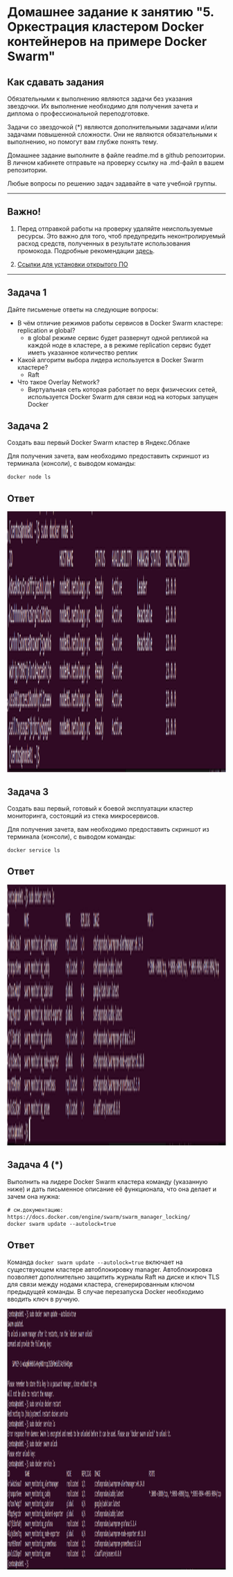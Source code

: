 # Домашнее задание к занятию "5. Оркестрация кластером Docker контейнеров на примере Docker Swarm"

## Как сдавать задания

Обязательными к выполнению являются задачи без указания звездочки. Их выполнение необходимо для получения зачета и диплома о профессиональной переподготовке.

Задачи со звездочкой (*) являются дополнительными задачами и/или задачами повышенной сложности. Они не являются обязательными к выполнению, но помогут вам глубже понять тему.

Домашнее задание выполните в файле readme.md в github репозитории. В личном кабинете отправьте на проверку ссылку на .md-файл в вашем репозитории.

Любые вопросы по решению задач задавайте в чате учебной группы.

---


## Важно!

1. Перед отправкой работы на проверку удаляйте неиспользуемые ресурсы.
Это важно для того, чтоб предупредить неконтролируемый расход средств, полученных в результате использования промокода.
Подробные рекомендации [здесь](https://github.com/netology-code/virt-homeworks/blob/virt-11/r/README.md).

2. [Ссылки для установки открытого ПО](https://github.com/netology-code/devops-materials/blob/master/README.md)

---

## Задача 1

Дайте письменые ответы на следующие вопросы:

- В чём отличие режимов работы сервисов в Docker Swarm кластере: replication и global?
  * в global режиме сервис будет развернут одной репликой на каждой ноде в кластере, а в режиме replication сервис будет иметь указанное количество реплик
- Какой алгоритм выбора лидера используется в Docker Swarm кластере?
  * Raft
- Что такое Overlay Network?
  * Виртуальная сеть которая работает по верх физических сетей, используется Docker Swarm для связи нод на которых запущен Docker

## Задача 2

Создать ваш первый Docker Swarm кластер в Яндекс.Облаке

Для получения зачета, вам необходимо предоставить скриншот из терминала (консоли), с выводом команды:
```
docker node ls
```
## Ответ

<p align="center">
  <img width="1200" height="600" src="./src/swarm1.png">
</p>

## Задача 3

Создать ваш первый, готовый к боевой эксплуатации кластер мониторинга, состоящий из стека микросервисов.

Для получения зачета, вам необходимо предоставить скриншот из терминала (консоли), с выводом команды:
```
docker service ls
```

## Ответ

<p align="center">
  <img width="1200" height="600" src="./src/swarm2.png">
</p>

## Задача 4 (*)

Выполнить на лидере Docker Swarm кластера команду (указанную ниже) и дать письменное описание её функционала, что она делает и зачем она нужна:
```
# см.документацию: https://docs.docker.com/engine/swarm/swarm_manager_locking/
docker swarm update --autolock=true
```
## Ответ

Команда ```docker swarm update --autolock=true``` включает на существующем кластере автоблокировку manager.
Автоблокировка позволяет дополнительно защитить журналы Raft на диске и ключ TLS для связи между нодами кластера, сгенерированным ключом предыдущей команды.
В случае перезапуска Docker необходимо вводить ключ в ручную.

<p align="center">
  <img width="1200" height="600" src="./src/swarm3.png">
</p>
